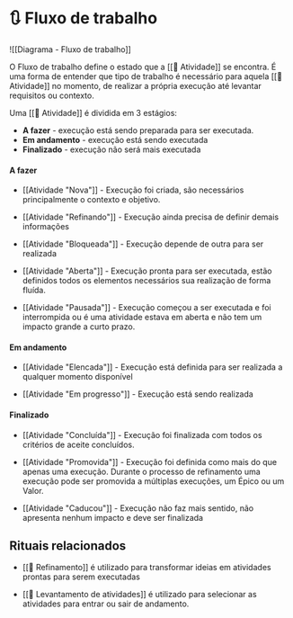 # 🔃 Fluxo de trabalho

![[Diagrama - Fluxo de trabalho]]

O Fluxo de trabalho define o estado que a [[🚧 Atividade]] se encontra. É uma forma de entender que tipo de trabalho é necessário para aquela [[🚧 Atividade]] no momento, de realizar a própria execução até levantar requisitos ou contexto.

Uma [[🚧 Atividade]] é dividida em 3 estágios:

- **A fazer** - execução está sendo preparada para ser executada.
- **Em andamento** - execução está sendo executada
- **Finalizado** - execução não será mais executada

#### A fazer

- [[Atividade "Nova"]] - Execução foi criada, são necessários principalmente o contexto e objetivo.

- [[Atividade "Refinando"]] - Execução ainda precisa de definir demais informações

- [[Atividade "Bloqueada"]] - Execução depende de outra para ser realizada

- [[Atividade "Aberta"]] - Execução pronta para ser executada, estão definidos todos os elementos necessários sua realização de forma fluída.

- [[Atividade "Pausada"]] - Execução começou a ser executada e foi interrompida ou é uma atividade estava em aberta e não tem um impacto grande a curto prazo.

#### Em andamento

- [[Atividade "Elencada"]] - Execução está definida para ser realizada a qualquer momento disponível

- [[Atividade "Em progresso"]] - Execução está sendo realizada

#### Finalizado

- [[Atividade "Concluída"]] - Execução foi finalizada com todos os critérios de aceite concluídos.

- [[Atividade "Promovida"]] - Execução foi definida como mais do que apenas uma execução. Durante o processo de refinamento uma execução pode ser promovida a múltiplas execuções, um Épico ou um Valor.

- [[Atividade "Caducou"]] - Execução não faz mais sentido, não apresenta nenhum impacto e deve ser finalizada

## Rituais relacionados

- [[🔬 Refinamento]] é utilizado para transformar ideias em atividades prontas para serem executadas

- [[📆 Levantamento de atividades]] é utilizado para selecionar as atividades para entrar ou sair de andamento.